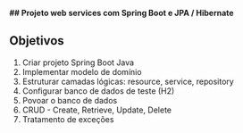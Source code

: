 **## Projeto web services com Spring Boot e JPA / Hibernate**

## Objetivos

1. Criar projeto Spring Boot Java
2. Implementar modelo de domínio
3. Estruturar camadas lógicas: resource, service, repository
4. Configurar banco de dados de teste (H2)
5. Povoar o banco de dados
6. CRUD - Create, Retrieve, Update, Delete
7. Tratamento de exceções